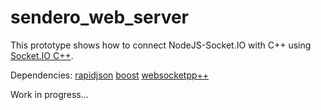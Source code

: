# sendero_web_server

This prototype shows how to connect NodeJS-Socket.IO with C++ using [Socket.IO C++](https://github.com/socketio/socket.io-client-cpp).

Dependencies:
[rapidjson](https://github.com/miloyip/rapidjson)
[boost](http://www.boost.org/)
[websocketpp++](https://github.com/zaphoyd/websocketpp)

Work in progress...
